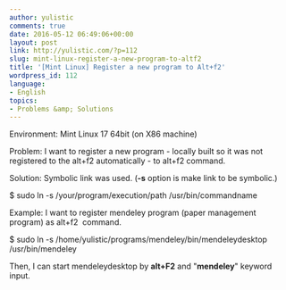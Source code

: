 ```yaml
---
author: yulistic
comments: true
date: 2016-05-12 06:49:06+00:00
layout: post
link: http://yulistic.com/?p=112
slug: mint-linux-register-a-new-program-to-altf2
title: '[Mint Linux] Register a new program to Alt+f2'
wordpress_id: 112
language:
- English
topics:
- Problems &amp; Solutions
---
```


Environment: Mint Linux 17 64bit (on X86 machine)

Problem: I want to register a new program - locally built so it was not registered to the alt+f2 automatically - to alt+f2 command.

Solution: Symbolic link was used. (**-s** option is make link to be symbolic.)

$ sudo ln -s /your/program/execution/path /usr/bin/commandname

Example: I want to register mendeley program (paper management program) as alt+f2  command.

$ sudo ln -s /home/yulistic/programs/mendeley/bin/mendeleydesktop /usr/bin/mendeley

Then, I can start mendeleydesktop by **alt+F2** and "**mendeley**" keyword input.
